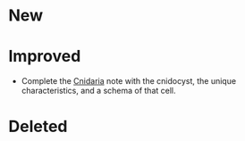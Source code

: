 # New

# Improved
- Complete the [Cnidaria](Cnidaria.md) note with the cnidocyst, the unique characteristics, and a schema of that cell. 

# Deleted
